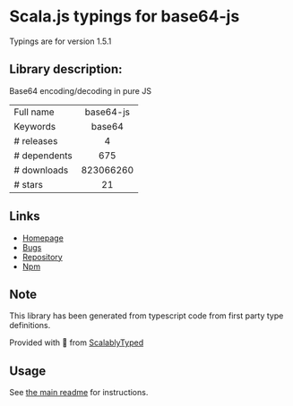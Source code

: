 
# Scala.js typings for base64-js

Typings are for version 1.5.1

## Library description:
Base64 encoding/decoding in pure JS

|                    |                 |
| ------------------ | :-------------: |
| Full name          | base64-js |
| Keywords           | base64 |
| # releases         | 4 |
| # dependents       | 675 |
| # downloads        | 823066260 |
| # stars            | 21 |

## Links
- [Homepage](https://github.com/beatgammit/base64-js)
- [Bugs](https://github.com/beatgammit/base64-js/issues)
- [Repository](https://github.com/beatgammit/base64-js)
- [Npm](https://www.npmjs.com/package/base64-js)
    


## Note
This library has been generated from typescript code from first party type definitions.

Provided with :purple_heart: from [ScalablyTyped](https://github.com/oyvindberg/ScalablyTyped)

## Usage
See [the main readme](../../readme.md) for instructions.


